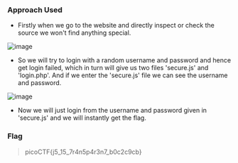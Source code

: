 ### Approach Used
* Firstly when we go to the website and directly inspect or check the source we won't find anything special.

![image](https://github.com/UselessAaka/picoCTF-Writeups/assets/148384618/b56a40e4-c207-440a-a842-23162734904a)

* So we will try to login with a random username and password and hence get login failed, which in turn will give us two files 'secure.js' and 'login.php'. And if we enter the 'secure.js' file we can see the username and password. 

![image](https://github.com/UselessAaka/picoCTF-Writeups/assets/148384618/1412a9c0-3233-4682-b9d7-ed0b05010008)

* Now we will just login from the username and password given in 'secure.js' and we will instantly get the flag.
### Flag
> picoCTF{j5_15_7r4n5p4r3n7_b0c2c9cb}
